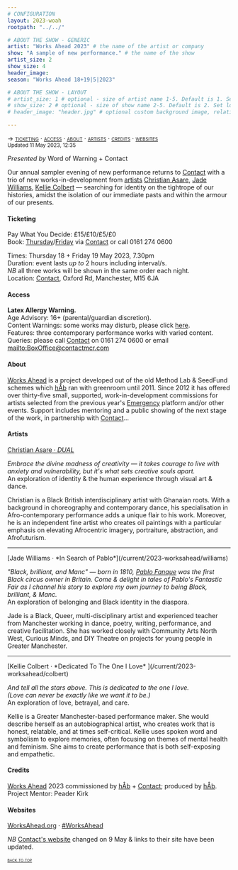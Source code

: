 ```yaml
---
# CONFIGURATION
layout: 2023-woah
rootpath: "../../"

# ABOUT THE SHOW - GENERIC
artist: "Works Ahead 2023" # the name of the artist or company
show: "A sample of new performance." # the name of the show
artist_size: 2
show_size: 4
header_image:    
season: "Works Ahead 18+19|5|2023"

# ABOUT THE SHOW - LAYOUT
# artist_size: 1 # optional - size of artist name 1-5. Default is 1. Set longer names to lower values
# show_size: 2 # optional - size of show name 2-5. Default is 2. Set longer names to lower values
# header_image: "header.jpg" # optional custom background image, relative to current page

---
```

<span style='font-variant: small-caps'>→ [ticketing](/current/2023-worksahead/#ticketing) · [access](/current/2023-worksahead/#access) · [about](/current/2023-worksahead/#about) · [artists](/current/2023-worksahead/#artists) · [credits](/current/2023-worksahead/#credits) · [websites](/current/2023-worksahead/#websites)</span><br><small>Updated 11 May 2023, 12:35</small>        
        
*Presented by* Word of Warning + Contact        
         
Our annual sampler evening of new performance returns to <a href="https://contactmcr.com/events/works-ahead-2023" target="_blank">Contact</a> with a trio of new works-in-development from [artists](/current/2023-worksahead/#artists) [Christian Asare](/current/2023-worksahead/asare), [Jade Williams](/current/2023-worksahead/williams), [Kellie Colbert](/current/2023-worksahead/colbert) — searching for identity on the tightrope of our histories, amidst the isolation of our immediate pasts and within the armour of our presents.           
       
#### Ticketing          
Pay What You Decide: £15/£10/£5/£0<br>Book: <a href="https://contactmcr.com/book/instance/310558" target="_blank">Thursday</a>/<a href="https://contactmcr.com/book/instance/310559" target="_blank">Friday</a> via <a href="https://contactmcr.com/events/works-ahead-2023" target="_blank">Contact</a> or call 0161 274 0600        
         
Times: Thursday 18 + Friday 19 May 2023, 7.30pm<br>Duration: event lasts *up to* 2 hours including interval/s.<br>*NB* all three works will be shown in the same order each night.<br>Location: <a href="https://contactmcr.com/visit/getting-here" target="_blank">Contact</a>, Oxford Rd, Manchester, M15 6JA        
        
#### Access         
**Latex Allergy Warning.**<br>Age Advisory: 16+ (parental/guardian discretion).<br>Content Warnings: some works may disturb, please click [here](/warnings).<br>Features: three contemporary performance works with varied content.<br>Queries: please call <a href="https://contactmcr.com/visit/access" target="_blank">Contact</a> on 0161 274 0600 or email <mailto:BoxOffice@contactmcr.com>        
         
#### About           
[Works Ahead](/hab/worksahead) is a project developed out of the old Method Lab & SeedFund schemes which [hÅb](/hab) ran with greenroom until 2011.
Since 2012 it has offered over thirty-five small, supported, work-in-development commissions for artists selected from the previous year's [Emergency](/hab/emergency) platform and/or other events. Support includes mentoring and a public showing of the next stage of the work, in partnership with <a href="https://contactmcr.com" target="_blank">Contact</a>…        
         
#### Artists        
[Christian Asare · *DUAL*](/current/2023-worksahead/asare)         
         
*Embrace the divine madness of creativity — it takes courage to live with anxiety and vulnerability, but it's what sets creative souls apart.*<br>An exploration of identity & the human experience through visual art & dance.        
        
Christian is a Black British interdisciplinary artist with Ghanaian roots. With a background in choreography and contemporary dance, his specialisation in Afro-contemporary performance adds a unique flair to his work. Moreover, he is an independent fine artist who creates oil paintings with a particular emphasis on elevating Afrocentric imagery, portraiture, abstraction, and Afrofuturism.          
<hr>        
[Jade Williams · *In Search of Pablo*](/current/2023-worksahead/williams)         
        
*"Black, brilliant, and Manc" — born in 1810, <a href="https://en.wikipedia.org/wiki/Pablo_Fanque" target="_blank">Pablo Fanque</a> was the first Black circus owner in Britain. Come & delight in tales of Pablo's Fantastic Fair as I channel his story to explore my own journey to being Black, brilliant, & Manc.*<br>An exploration of belonging and Black identity in the diaspora.         
        
Jade is a Black, Queer, multi-disciplinary artist and experienced teacher from Manchester working in dance, poetry, writing, performance, and creative facilitation. She has worked closely with Community Arts North West, Curious Minds, and DIY Theatre on projects for young people in Greater Manchester.          
<hr>         
[Kellie Colbert · *Dedicated To The One I Love* ](/current/2023-worksahead/colbert)         
         
*And tell all the stars above. This is dedicated to the one I love.<br>(Love can never be exactly like we want it to be.)*<br>An exploration of love, betrayal, and care.        
        
Kellie is a Greater Manchester-based performance maker. She would describe herself as an autobiographical artist, who creates work that is honest, relatable, and at times self-critical. Kellie uses spoken word and symbolism to explore memories, often focusing on themes of mental health and feminism. She aims to create performance that is both self-exposing and empathetic.        
         
#### Credits         
[Works Ahead](/hab/worksahead) 2023 commissioned by [hÅb](/hab) + <a href="https://contactmcr.com" target="_blank">Contact</a>; produced by [hÅb](/hab).<br>Project Mentor: Peader Kirk        
         
#### Websites          
<a href="http://worksahead.org" target="_blank">WorksAhead.org</a> · <a href="http://twitter.com/hashtag/WorksAhead" target="_blank">#WorksAhead</a>         
        
*NB* <a href="https://contactmcr.com" target="_blank">Contact's website</a> changed on 9 May & links to their site have been updated.        
        
<small><span style='font-variant: small-caps'>[back to top](/current/2023-worksahead)</span></small>
